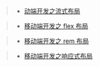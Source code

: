 > - [动端开发之流式布局](MobileWebDev/ch01)
>

> - [移动端开发之 flex 布局](MobileWebDev/ch02)

> - [移动端开发之 rem 布局](MobileWebDev/ch03)

> - [移动端开发之响应式布局](MobileWebDev/ch04)

